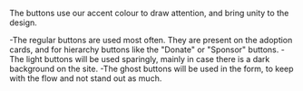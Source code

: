 The buttons use our accent colour to draw attention, and bring unity to the design.

-The regular buttons are used most often. They are present on the adoption cards, and for hierarchy buttons like the "Donate" or "Sponsor" buttons.
-The light buttons will be used sparingly, mainly in case there is a dark background on the site.
-The ghost buttons will be used in the form, to keep with the flow and not stand out as much.
